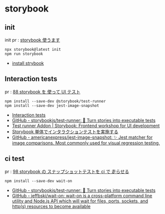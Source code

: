 # storybook

## init

init pr : [storybook 使うます](https://github.com/s-xix98/trc-prot/pull/40)

```shell
npx storybook@latest init
npm run storybook
```

- [install strybook](https://storybook.js.org/docs/react/get-started/install)

## Interaction tests

pr : [88 storybook を 使って UI テスト](https://github.com/s-xix98/trc-prot/pull/89)

```shell
npm install --save-dev @storybook/test-runner
npm install --save-dev jest-image-snapshot
```

- [Interaction tests](https://storybook.js.org/docs/react/writing-tests/interaction-testing)
- [GitHub - storybookjs/test-runner: 🚕 Turn stories into executable tests](https://github.com/storybookjs/test-runner)
- [Test runner Addon | Storybook: Frontend workshop for UI development](https://storybook.js.org/addons/@storybook/test-runner)
- [Storybook 単体でインタラクションテストを実施する](https://zenn.dev/azukiazusa/articles/storybook-interaction-testing)
- [GitHub - americanexpress/jest-image-snapshot: ✨ Jest matcher for image comparisons. Most commonly used for visual regression testing.](https://github.com/americanexpress/jest-image-snapshot)

## ci test

pr : [98 storybook の スナップショットテストを ci で 走らせる](https://github.com/s-xix98/trc-prot/pull/99)

```shell
npm install --save-dev wait-on
```

- [GitHub - storybookjs/test-runner: 🚕 Turn stories into executable tests](https://github.com/storybookjs/test-runner)
- [GitHub - jeffbski/wait-on: wait-on is a cross-platform command line utility and Node.js API which will wait for files, ports, sockets, and http(s) resources to become available](https://github.com/jeffbski/wait-on)
